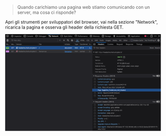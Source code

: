> Quando carichiamo una pagina web stiamo comunicando con un server, ma cosa ci risponde?

Apri gli strumenti per sviluppatori del browser, vai nella sezione "Network", ricarica la pagina e osserva gli header della richiesta GET.

![Headache](../../Assets/Headache.png)